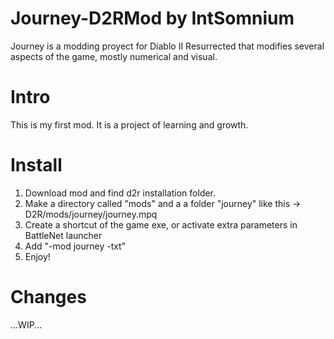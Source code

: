 # Journey-D2RMod by IntSomnium
Journey is a modding proyect for Diablo II Resurrected that modifies several aspects of the game, mostly numerical and visual.

# Intro
This is my first mod. It is a project of learning and growth.

# Install
1) Download mod and find d2r installation folder. 
2) Make a directory called "mods" and a a folder "journey" like this -> D2R/mods/journey/journey.mpq
3) Create a shortcut of the game exe, or activate extra parameters in BattleNet launcher
4) Add "-mod journey -txt"
5) Enjoy!

# Changes
...WIP...
